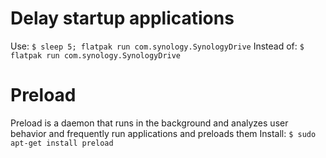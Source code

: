 # Delay startup applications
Use: ``$ sleep 5; flatpak run com.synology.SynologyDrive``
Instead of: ``$ flatpak run com.synology.SynologyDrive``

# Preload
Preload is a daemon that runs in the background and analyzes user behavior and frequently run applications and preloads them
Install: ``$ sudo apt-get install preload``

